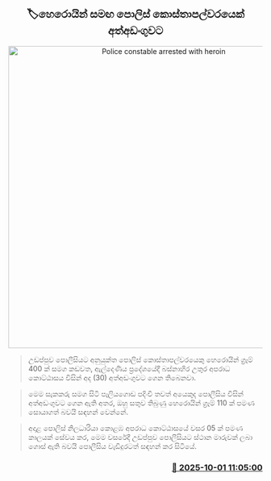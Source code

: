 <p align='center'><b><h2 align='center' title='Police constable arrested with heroin'>🏷හෙරොයින් සමඟ පොලිස් කොස්තාපල්වරයෙක් අත්අඩංගුවට</h2></b></p>
<p align='center'><img src='https://helakuru.sgp1.cdn.digitaloceanspaces.com/esana/images/lib/police-pc.jpg' width='600' alt='Police constable arrested with heroin'></p>

> උඩප්පුව පොලීසියට අනුයුක්ත පොලිස් කොස්තාපල්වරයෙකු හෙරොයින් ග්‍රෑම් 400 ක් සමග කඩවත, ඇල්දෙණිය ප්‍රදේශයේදී බස්නාහිර උතුර අපරාධ කොට්ඨාසය විසින් අද (30) අත්අඩංගුවට ගෙන තිබෙනවා.

> මෙම සැකකරු සමග සිටි පෑලියගොඩ පදිංචි තවත් අයෙකුද පොලීසිය විසින් අත්අඩංගුවට ගෙන ඇති අතර, ඔහු සතුව තිබුණු හෙරොයින් ග්‍රෑම් 110 ක් පමණ සොයාගත් බවයි සඳහන් වෙන්නේ.

> අදාළ පොලිස් නිලධාරියා කොළඹ අපරාධ කොට්ඨාසයේ වසර 05 ක් පමණ කාලයක් සේවය කර, මෙම වසරේදී උඩප්පුව පොලීසියට ස්ථාන මාරුවක් ලබා ගොස් ඇති බවයි පොලීසිය වැඩිදුරටත් සඳහන් කර සිටියේ.



<h3 align='right'><a href='https://www.helakuru.lk/esana/p/114126/'>📅 2025-10-01 11:05:00</a></h3>
